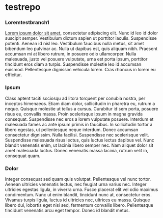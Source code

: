 # testrepo

### Loremtestbranch1
[Lorem ipsum dolor sit amet](https://www.lipsum.com), consectetur adipiscing elit. Nunc id leo id dolor suscipit semper. Vestibulum dictum sapien ut porttitor iaculis. Suspendisse potenti. Aenean id nisl leo. Vestibulum faucibus nulla metus, sit amet bibendum leo pulvinar ac. Nulla ut dapibus est, quis aliquam nibh. Praesent accumsan mi at libero rutrum, in posuere odio ullamcorper. Nulla malesuada, justo vel posuere vulputate, urna est porta ipsum, porttitor tincidunt eros diam a turpis. Suspendisse molestie leo id accumsan euismod. Pellentesque dignissim vehicula lorem. Cras rhoncus in lorem eu efficitur.

### Ipsum
Class aptent taciti sociosqu ad litora torquent per conubia nostra, per inceptos himenaeos. Etiam diam dolor, sollicitudin in pharetra eu, rutrum a neque. Quisque molestie ut tellus a cursus. Curabitur id sem porta, posuere risus eu, convallis massa. Proin scelerisque ipsum in magna gravida consequat. Suspendisse nec eros a lorem vulputate posuere. Interdum et malesuada fames ac ante ipsum primis in faucibus. In sollicitudin tortor a libero egestas, ut pellentesque neque interdum. Donec accumsan consectetur dignissim. Nulla facilisi. Suspendisse nec scelerisque velit. Suspendisse malesuada risus lectus, quis luctus lectus dapibus vel. Nunc blandit venenatis enim, ut lacinia libero semper nec. Nam aliquet dolor sit amet malesuada luctus. Donec venenatis massa lacinia, rutrum velit in, consequat quam.

### Dolor
Integer consequat sed quam quis volutpat. Pellentesque vel nunc tortor. Aenean ultricies venenatis lectus, nec feugiat urna varius nec. Integer ultricies egestas ligula, in viverra urna. Fusce placerat elit vel odio maximus condimentum. Nunc ut enim blandit, tincidunt nunc at, consectetur eros. Vivamus turpis ligula, luctus id ultricies nec, ultrices eu massa. Quisque libero dui, lobortis eget nisi sed, fermentum convallis libero. Pellentesque tincidunt venenatis arcu eget tempor. Donec id blandit metus.
